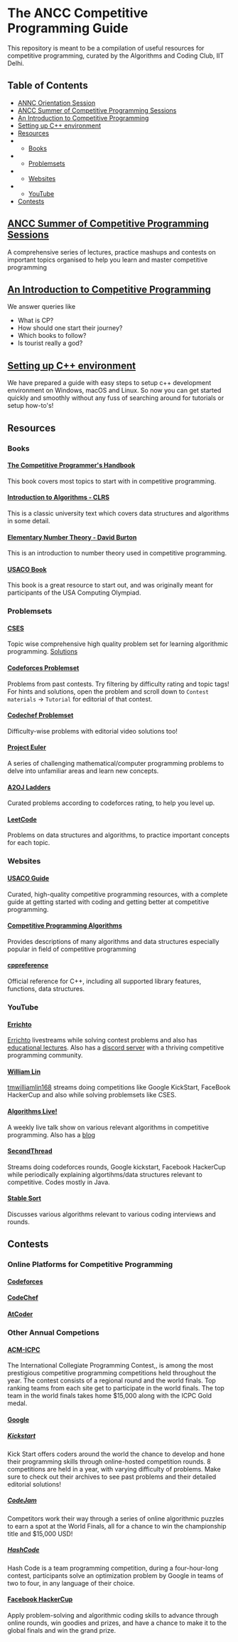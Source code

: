 # The ANCC Competitive Programming Guide
This repository is meant to be a compilation of useful resources for competitive programming, curated by the Algorithms and Coding Club, IIT Delhi.


## Table of Contents 
- [ANNC Orientation Session](https://docs.google.com/presentation/d/e/2PACX-1vRYiKrBKFTbyvG9iW3e7Dt6t5EA8KhcI_QjXjhVSz4PpdSXRKyhTCiVtKXUM7z__S-fIEd1R1Szc5tk/pub?start=false&loop=false)
- [ANCC Summer of Competitive Programming Sessions](#ancc-summer-of-competitive-programming-sessions)
- [An Introduction to Competitive Programming](#an-introduction-to-competitive-programming)
- [Setting up C++ environment](#setting-up-c-environment)
- [Resources](#resources)
- - [Books](#books)
- - [Problemsets](#problemsets)
- - [Websites](#websites)
- - [YouTube](#youtube)
- [Contests](#contests)


## [ANCC Summer of Competitive Programming Sessions](SoCP21)
A comprehensive series of lectures, practice mashups and contests on important topics organised to help you learn and master competitive programming


## [An Introduction to Competitive Programming](https://www.youtube.com/watch?v=rU4Qw-8wjR4)
We answer queries like 
- What is CP?
- How should one start their journey?
- Which books to follow?
- Is tourist really a god?


## [Setting up C++ environment](https://github.com/ancc-iitd/competitive-programming-resources/tree/main/setup)
We have prepared a guide with easy steps to setup c++ development environment on Windows, macOS and Linux. So now you can get started quickly and smoothly without any fuss of searching around for tutorials or setup how-to's!


## Resources

### Books
#### [The Competitive Programmer's Handbook](https://cses.fi/book.pdf) 
This book covers most topics to start with in competitive programming.
#### [Introduction to Algorithms - CLRS](https://g.co/kgs/Qx7EEx) 
This is a classic university text which covers data structures and algorithms in some detail.
#### [Elementary Number Theory - David Burton](https://g.co/kgs/9jeHiX) 
This is an introduction to number theory used in competitive programming.
#### [USACO Book](https://darrenyao.com/usacobook/cpp.pdf) 
This book is a great resource to start out, and was originally meant for participants of the USA Computing Olympiad.

### Problemsets
#### [CSES](http://cses.fi/problemset) 
Topic wise comprehensive high quality problem set for learning algorithmic programming. [Solutions](https://github.com/NavneelSinghal/cses)
#### [Codeforces Problemset](https://codeforces.com/problemset) 
Problems from past contests. Try filtering by difficulty rating and topic tags! For hints and solutions, open the problem and scroll down to `Contest materials` -> `Tutorial` for editorial of that contest.
#### [Codechef Problemset](https://www.codechef.com/problems/school) 
Difficulty-wise problems with editorial video solutions too!
#### [Project Euler](https://projecteuler.net/)
A series of challenging mathematical/computer programming problems to delve into unfamiliar areas and learn new concepts.
#### [A2OJ Ladders](https://a2oj.com/ladders)
Curated problems according to codeforces rating, to help you level up.
#### [LeetCode](https://leetcode.com/problems/) 
Problems on data structures and algorithms, to practice important concepts for each topic.

### Websites
#### [USACO Guide](https://usaco.guide/) 
Curated, high-quality competitive programming resources, with a complete guide at getting started with coding and getting better at competitive programming.
#### [Competitive Programming Algorithms](http://cp-algorithms.com/) 
Provides descriptions of many algorithms and data structures especially popular in field of competitive programming
#### [cppreference](https://en.cppreference.com/w/) 
Official reference for C++, including all supported library features, functions, data structures.

### YouTube
#### [Errichto](https://www.youtube.com/channel/UCBr_Fu6q9iHYQCh13jmpbrg) 
[Errichto](https://codeforces.com/profile/Errichto) livestreams while solving contest problems and also has [educational lectures](https://www.youtube.com/playlist?list=PLl0KD3g-oDOEbtmoKT5UWZ-0_JbyLnHPZ). Also has a [discord server](https://discord.gg/Errichto) with a thriving competitive programming community.
#### [William Lin](https://www.youtube.com/channel/UCKuDLsO0Wwef53qdHPjbU2Q) 
[tmwilliamlin168](https://codeforces.com/profile/tmwilliamlin168) streams doing competitions like Google KickStart, FaceBook HackerCup and also while solving problemsets like CSES.
#### [Algorithms Live!](https://www.youtube.com/channel/UCBLr7ISa_YDy5qeATupf26w)
A weekly live talk show on various relevant algorithms in competitive programming. Also has a [blog](http://algorithms-live.blogspot.com/)
#### [SecondThread](https://www.youtube.com/channel/UCXbCohpE9IoVQUD2Ifg1d1g)
Streams doing codeforces rounds, Google kickstart, Facebook HackerCup while periodically explaining algortihms/data structures relevant to competitive. Codes mostly in Java.
#### [Stable Sort](https://www.youtube.com/channel/UCV2g02zq5y7unJ_GSr-de2w)
Discusses various algorithms relevant to various coding interviews and rounds.


## Contests

### Online Platforms for Competitive Programming
#### [Codeforces](https://codeforces.com/)
#### [CodeChef](https://www.codechef.com/)
#### [AtCoder](https://atcoder.jp/)

### Other Annual Competions
#### [ACM-ICPC](https://icpc.global)
The International Collegiate Programming Contest,, is among the most prestigious competitive programming competitions held throughout the year. The contest consists of a regional round and the world finals. Top ranking teams from each site get to participate in the world finals. The top team in the world finals takes home $15,000 along with the ICPC Gold medal.
#### [Google](https://codingcompetitions.withgoogle.com)
##### [Kickstart](https://codingcompetitions.withgoogle.com/kickstart)
Kick Start offers coders around the world the chance to develop and hone their programming skills through online-hosted competition rounds. 8 competitions are held in a year, with varying difficulty of problems. Make sure to check out their archives to see past problems and their detailed editorial solutions!
##### [CodeJam](https://codingcompetitions.withgoogle.com/codejam)
Competitors work their way through a series of online algorithmic puzzles to earn a spot at the World Finals, all for a chance to win the championship title and $15,000 USD!
##### [HashCode](https://codingcompetitions.withgoogle.com/hashcode)
Hash Code is a team programming competition, during a four-hour-long contest, participants solve an optimization problem by Google in teams of two to four, in any language of their choice.
#### [Facebook HackerCup](https://www.facebook.com/codingcompetitions/hacker-cup/)
Apply problem-solving and algorithmic coding skills to advance through online rounds, win goodies and prizes, and have a chance to make it to the global finals and win the grand prize.
